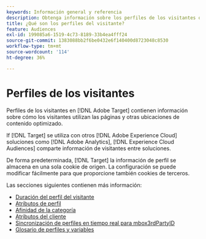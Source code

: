 ```yaml
---
keywords: Información general y referencia
description: Obtenga información sobre los perfiles de los visitantes que contienen información sobre cómo los visitantes utilizan las páginas y otras ubicaciones de contenido optimizado.
title: ¿Qué son los perfiles del visitante?
feature: Audiences
exl-id: 199085a6-1519-4c73-8189-33b4ea4fff24
source-git-commit: 1383088bb2f6be0432e6f140400d8723048c8530
workflow-type: tm+mt
source-wordcount: '114'
ht-degree: 36%

---
```


# Perfiles de los visitantes

Perfiles de los visitantes en [!DNL Adobe Target] contienen información sobre cómo los visitantes utilizan las páginas y otras ubicaciones de contenido optimizado.

If [!DNL Target] se utiliza con otros [!DNL Adobe Experience Cloud] soluciones como [!DNL Adobe Analytics], [!DNL Experience Cloud Audiences] comparte información de visitantes entre soluciones.

De forma predeterminada, [!DNL Target] la información de perfil se almacena en una sola cookie de origen. La configuración se puede modificar fácilmente para que proporcione también cookies de terceros.

Las secciones siguientes contienen más información:

- [Duración del perfil del visitante](visitor-profile-lifetime.md)
- [Atributos de perfil](profile-parameters.md)
- [Afinidad de la categoría](category-affinity.md)
- [Atributos del cliente](https://experienceleague.corp.adobe.com/docs/target-dev/developer/implementation/methods/customer-attributes.html)
- [Sincronización de perfiles en tiempo real para mbox3rdPartyID](3rd-party-id.md)
- [Glosario de perfiles y variables](variables-profiles-parameters-methods.md)
